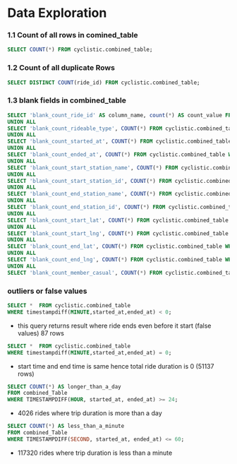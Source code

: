 # Data Exploration
### 1.1 Count of all rows in comined_table
``` sql
SELECT COUNT(*) FROM cyclistic.combined_table;
```
### 1.2 Count of all duplicate Rows
```sql
SELECT DISTINCT COUNT(ride_id) FROM cyclistic.combined_table;
```

### 1.3 blank fields in combined_table
```sql
SELECT 'blank_count_ride_id' AS column_name, count(*) AS count_value FROM cyclistic.combined_table WHERE ride_id = ''
UNION ALL
SELECT 'blank_count_rideable_type', COUNT(*) FROM cyclistic.combined_table WHERE rideable_type = ''
UNION ALL
SELECT 'blank_count_started_at', COUNT(*) FROM cyclistic.combined_table WHERE started_at is null 
UNION ALL
SELECT 'blank_count_ended_at', COUNT(*) FROM cyclistic.combined_table WHERE ended_at is null
UNION ALL
SELECT 'blank_count_start_station_name', COUNT(*) FROM cyclistic.combined_table WHERE start_station_name = ''
UNION ALL
SELECT 'blank_count_start_station_id', COUNT(*) FROM cyclistic.combined_table WHERE start_station_id = ''
UNION ALL
SELECT 'blank_count_end_station_name', COUNT(*) FROM cyclistic.combined_table WHERE end_station_name = ''
UNION ALL
SELECT 'blank_count_end_station_id', COUNT(*) FROM cyclistic.combined_table WHERE end_station_id = ''
UNION ALL
SELECT 'blank_count_start_lat', COUNT(*) FROM cyclistic.combined_table WHERE start_lat = ''
UNION ALL
SELECT 'blank_count_start_lng', COUNT(*) FROM cyclistic.combined_table WHERE start_lng = ''
UNION ALL
SELECT 'blank_count_end_lat', COUNT(*) FROM cyclistic.combined_table WHERE end_lat = ''
UNION ALL
SELECT 'blank_count_end_lng', COUNT(*) FROM cyclistic.combined_table WHERE end_lng = ''
UNION ALL
SELECT 'blank_count_member_casual', COUNT(*) FROM cyclistic.combined_table WHERE member_casual = '';
```
### outliers or false values
```sql
SELECT *  FROM cyclistic.combined_table
WHERE timestampdiff(MINUTE,started_at,ended_at) < 0;
```
- this query returns result where ride ends even before it start (false values) 87 rows
```sql
SELECT *  FROM cyclistic.combined_table
WHERE timestampdiff(MINUTE,started_at,ended_at) = 0;
```
- start time and end time is same hence total ride duration is 0 (51137 rows)
```sql
SELECT COUNT(*) AS longer_than_a_day
FROM combined_Table
WHERE TIMESTAMPDIFF(HOUR, started_at, ended_at) >= 24;
```
- 4026 rides where trip duration is more than a day
```sql
SELECT COUNT(*) AS less_than_a_minute
FROM combined_Table
WHERE TIMESTAMPDIFF(SECOND, started_at, ended_at) <= 60;
```
 - 117320 rides where trip duration is less than a minute
